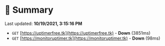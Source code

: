 # 📖 Summary
Last updated: **10/19/2021, 3:15:16 PM**

- `GET` [https://uptimerfree.tk](https://uptimerfree.tk) - **Down** (3851ms)
- `GET` [https://monitoruptimer.tk](https://monitoruptimer.tk) - **Down** (98ms)
